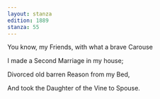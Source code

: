 ```yaml
---
layout: stanza
edition: 1889
stanza: 55
---
```


You know, my Friends, with what a brave Carouse

I made a Second Marriage in my house;

Divorced old barren Reason from my Bed,

And took the Daughter of the Vine to Spouse.